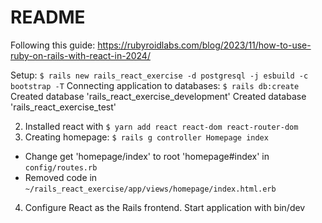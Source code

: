 # README

Following this guide: https://rubyroidlabs.com/blog/2023/11/how-to-use-ruby-on-rails-with-react-in-2024/

Setup: `$ rails new rails_react_exercise -d postgresql -j esbuild -c bootstrap -T`
Connecting application to databases: `$ rails db:create`
Created database 'rails_react_exercise_development'
Created database 'rails_react_exercise_test'

2. Installed react with `$ yarn add react react-dom react-router-dom`
3. Creating homepage: `$ rails g controller Homepage index`

- Change get 'homepage/index' to root 'homepage#index' in `config/routes.rb`
- Removed code in `~/rails_react_exercise/app/views/homepage/index.html.erb`

4. Configure React as the Rails frontend.
   Start application with bin/dev

<!-- This README would normally document whatever steps are necessary to get the
application up and running.

Things you may want to cover:

* Ruby version

* System dependencies

* Configuration

* Database creation

* Database initialization

* How to run the test suite

* Services (job queues, cache servers, search engines, etc.)

* Deployment instructions

* ... -->
